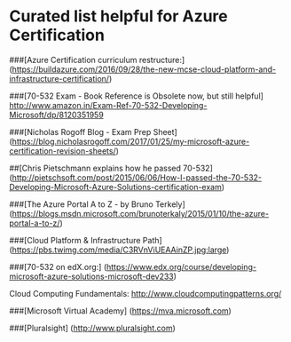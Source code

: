 # Curated list helpful for Azure Certification



###[Azure Certification curriculum restructure:]
(https://buildazure.com/2016/09/28/the-new-mcse-cloud-platform-and-infrastructure-certification/)

###[70-532 Exam  - Book Reference is Obsolete now, but still helpful]
http://www.amazon.in/Exam-Ref-70-532-Developing-Microsoft/dp/8120351959

###[Nicholas Rogoff Blog - Exam Prep Sheet]
(https://blog.nicholasrogoff.com/2017/01/25/my-microsoft-azure-certification-revision-sheets/)

##[Chris Pietschmann explains how he passed 70-532]
(http://pietschsoft.com/post/2015/06/06/How-I-passed-the-70-532-Developing-Microsoft-Azure-Solutions-certification-exam)

###[The Azure Portal A to Z - by Bruno Terkely]
(https://blogs.msdn.microsoft.com/brunoterkaly/2015/01/10/the-azure-portal-a-to-z/)



###[Cloud Platform & Infrastructure Path]
(https://pbs.twimg.com/media/C3RVnViUEAAinZP.jpg:large)

###[70-532 on edX.org:]
(https://www.edx.org/course/developing-microsoft-azure-solutions-microsoft-dev233)

Cloud Computing Fundamentals:
http://www.cloudcomputingpatterns.org/

###[Microsoft Virtual Academy]
(https://mva.microsoft.com)

###[Pluralsight]
(http://www.pluralsight.com)


